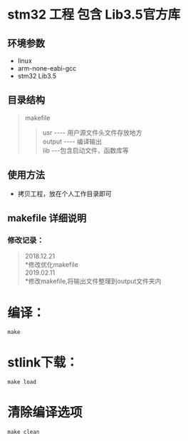 # stm32 工程  包含 Lib3.5官方库

## 环境参数
* linux
* arm-none-eabi-gcc
* stm32 Lib3.5

## 目录结构
>makefile    
>>usr ---- 用户源文件头文件存放地方    
>>output ---- 编译输出    
>>lib ---包含启动文件，函数库等   

## 使用方法    
* 拷贝工程，放在个人工作目录即可     

## makefile 详细说明



### 修改记录：   
>2018.12.21      
*修改优化makefile   
>2019.02.11   
*修改makefile,将输出文件整理到output文件夹内    
 
# 编译：
	make
# stlink下载：
	make load
# 清除编译选项
	make clean